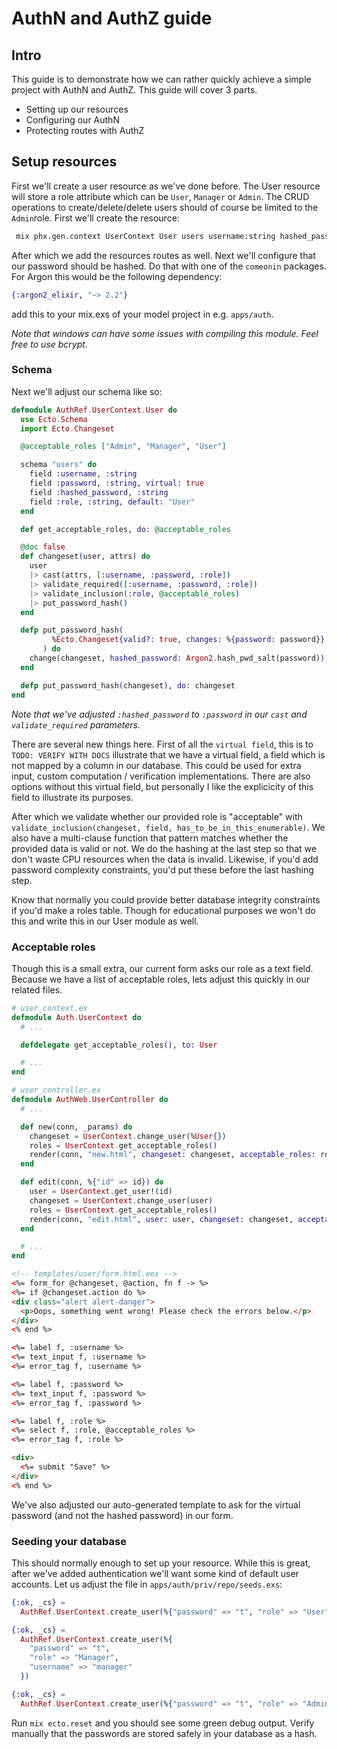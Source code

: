 # AuthN and AuthZ guide

## Intro

This guide is to demonstrate how we can rather quickly achieve a simple project with AuthN and AuthZ. This guide will cover 3 parts.

* Setting up our resources
* Configuring our AuthN
* Protecting routes with AuthZ

## Setup resources

First we'll create a user resource as we've done before. The User resource will store a role attribute which can be `User`, `Manager` or `Admin`. The CRUD operations to create/delete/delete users should of course be limited to the `Admin`role. First we'll create the resource:

```bash
 mix phx.gen.context UserContext User users username:string hashed_password:string role:string
```

After which we add the resources routes as well. Next we'll configure that our password should be hashed. Do that with one of the `comeonin` packages. For Argon this would be the following dependency:

```elixir
{:argon2_elixir, "~> 2.2"}
```

add this to your mix.exs of your model project in e.g. `apps/auth`.

_Note that windows can have some issues with compiling this module. Feel free to use bcrypt._

### Schema

Next we'll adjust our schema like so:

```elixir
defmodule AuthRef.UserContext.User do
  use Ecto.Schema
  import Ecto.Changeset

  @acceptable_roles ["Admin", "Manager", "User"]

  schema "users" do
    field :username, :string
    field :password, :string, virtual: true
    field :hashed_password, :string
    field :role, :string, default: "User"
  end

  def get_acceptable_roles, do: @acceptable_roles

  @doc false
  def changeset(user, attrs) do
    user
    |> cast(attrs, [:username, :password, :role])
    |> validate_required([:username, :password, :role])
    |> validate_inclusion(:role, @acceptable_roles)
    |> put_password_hash()
  end

  defp put_password_hash(
         %Ecto.Changeset{valid?: true, changes: %{password: password}} = changeset
       ) do
    change(changeset, hashed_password: Argon2.hash_pwd_salt(password))
  end

  defp put_password_hash(changeset), do: changeset
end
```

_Note that we've adjusted `:hashed_password` to `:password` in our `cast` and `validate_required` parameters._

There are several new things here. First of all the `virtual field`, this is to `TODO: VERIFY WITH DOCS` illustrate that we have a virtual field, a field which is not mapped by a column in our database. This could be used for extra input, custom computation / verification implementations. There are also options without this virtual field, but personally I like the explicicity of this field to illustrate its purposes.

After which we validate whether our provided role is "acceptable" with `validate_inclusion(changeset, field, has_to_be_in_this_enumerable)`. We also have a multi-clause function that pattern matches whether the provided data is valid or not. We do the hashing at the last step so that we don't waste CPU resources when the data is invalid. Likewise, if you'd add password complexity constraints, you'd put these before the last hashing step.

Know that normally you could provide better database integrity constraints if you'd make a roles table. Though for educational purposes we won't do this and write this in our User module as well.

### Acceptable roles

Though this is a small extra, our current form asks our role as a text field. Because we have a list of acceptable roles, lets adjust this quickly in our related files.

```elixir
# user_context.ex
defmodule Auth.UserContext do
  # ...

  defdelegate get_acceptable_roles(), to: User

  # ...
end
```

```elixir
# user_controller.ex
defmodule AuthWeb.UserController do
  # ...

  def new(conn, _params) do
    changeset = UserContext.change_user(%User{})
    roles = UserContext.get_acceptable_roles()
    render(conn, "new.html", changeset: changeset, acceptable_roles: roles)
  end

  def edit(conn, %{"id" => id}) do
    user = UserContext.get_user!(id)
    changeset = UserContext.change_user(user)
    roles = UserContext.get_acceptable_roles()
    render(conn, "edit.html", user: user, changeset: changeset, acceptable_roles: roles)
  end

  # ...
end
```

```html
<!-- templates/user/form.html.eex -->
<%= form_for @changeset, @action, fn f -> %>
<%= if @changeset.action do %>
<div class="alert alert-danger">
  <p>Oops, something went wrong! Please check the errors below.</p>
</div>
<% end %>

<%= label f, :username %>
<%= text_input f, :username %>
<%= error_tag f, :username %>

<%= label f, :password %>
<%= text_input f, :password %>
<%= error_tag f, :password %>

<%= label f, :role %>
<%= select f, :role, @acceptable_roles %>
<%= error_tag f, :role %>

<div>
  <%= submit "Save" %>
</div>
<% end %>
```

We've also adjusted our auto-generated template to ask for the virtual password (and not the hashed password) in our form.

### Seeding your database

This should normally enough to set up your resource. While this is great, after we've added authentication we'll want some kind of default user accounts. Let us adjust the file in `apps/auth/priv/repo/seeds.exs`:

```elixir
{:ok, _cs} =
  AuthRef.UserContext.create_user(%{"password" => "t", "role" => "User", "username" => "user"})

{:ok, _cs} =
  AuthRef.UserContext.create_user(%{
    "password" => "t",
    "role" => "Manager",
    "username" => "manager"
  })

{:ok, _cs} =
  AuthRef.UserContext.create_user(%{"password" => "t", "role" => "Admin", "username" => "admin"})
```

Run `mix ecto.reset` and you should see some green debug output. Verify manually that the passwords are stored safely in your database as a hash.
